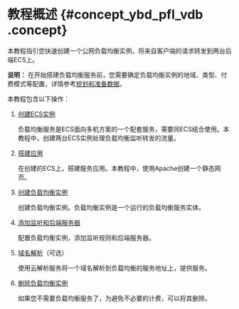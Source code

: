 # 教程概述 {#concept_ybd_pfl_vdb .concept}

本教程指引您快速创建一个公网负载均衡实例，将来自客户端的请求转发到两台后端ECS上。

**说明：** 在开始搭建负载均衡服务前，您需要确定负载均衡实例的地域、类型、付费模式等配置，详情参考[规划和准备数据](cn.zh-CN/快速入门/规划和准备.md#)。

本教程包含以下操作：

1.  [创建ECS实例](cn.zh-CN/快速入门/创建ECS实例.md#)

    负载均衡服务是ECS面向多机方案的一个配套服务，需要同ECS结合使用。本教程中，创建两台ECS实例处理负载均衡监听转发的流量。

2.  [搭建应用](cn.zh-CN/快速入门/创建静态网页.md#)

    在创建的ECS上，搭建服务应用。本教程中，使用Apache创建一个静态网页。

3.  [创建负载均衡实例](cn.zh-CN/快速入门/创建负载均衡实例.md#)

    创建负载均衡实例。负载均衡实例是一个运行的负载均衡服务实体。

4.  [添加监听和后端服务器](cn.zh-CN/快速入门/配置负载均衡实例.md#)

    配置负载均衡实例，添加监听规则和后端服务器。

5.  [域名解析](cn.zh-CN/快速入门/域名解析.md#)（可选）

    使用云解析服务将一个域名解析到负载均衡的服务地址上，提供服务。

6.  [删除负载均衡实例](cn.zh-CN/快速入门/删除负载均衡实例.md#)

    如果您不需要负载均衡服务了，为避免不必要的计费，可以将其删除。


